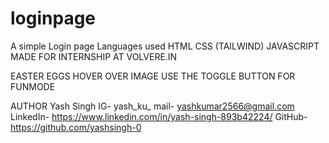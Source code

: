 # loginpage
A simple Login page
Languages used
HTML
CSS (TAILWIND)
JAVASCRIPT
MADE FOR INTERNSHIP AT VOLVERE.IN

EASTER EGGS
HOVER OVER IMAGE
USE THE TOGGLE BUTTON FOR FUNMODE

AUTHOR
Yash Singh
IG- yash_ku_
mail- yashkumar2566@gmail.com
LinkedIn- https://www.linkedin.com/in/yash-singh-893b42224/
GitHub- https://github.com/yashsingh-0

